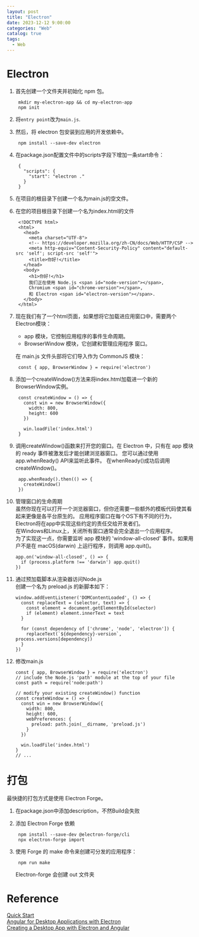 ```yaml
---
layout: post
title: "Electron"
date: 2023-12-12 9:00:00
categories: "Web"
catalog: true
tags:
  - Web
---
```


# Electron
1. 首先创建一个文件夹并初始化 npm 包。  

        mkdir my-electron-app && cd my-electron-app
        npm init

2. 将`entry point`改为`main.js`.
3. 然后，将 electron 包安装到应用的开发依赖中。  

        npm install --save-dev electron

4. 在package.json配置文件中的scripts字段下增加一条start命令：    

        {
          "scripts": {
            "start": "electron ."
          }
        }

5. 在项目的根目录下创建一个名为main.js的空文件。  
6. 在您的项目根目录下创建一个名为index.html的文件  

        <!DOCTYPE html>
        <html>
          <head>
            <meta charset="UTF-8">
            <!-- https://developer.mozilla.org/zh-CN/docs/Web/HTTP/CSP -->
            <meta http-equiv="Content-Security-Policy" content="default-src 'self'; script-src 'self'">
            <title>你好!</title>
          </head>
          <body>
            <h1>你好!</h1>
            我们正在使用 Node.js <span id="node-version"></span>,
            Chromium <span id="chrome-version"></span>,
            和 Electron <span id="electron-version"></span>.
          </body>
        </html>


7. 现在我们有了一个html页面，如果想将它加载进应用窗口中，需要两个Electron模块：

    + app 模块，它控制应用程序的事件生命周期。  
    + BrowserWindow 模块，它创建和管理应用程序 窗口。  

    在 main.js 文件头部将它们导入作为 CommonJS 模块：  

        const { app, BrowserWindow } = require('electron')

8. 添加一个createWindow()方法来将index.html加载进一个新的BrowserWindow实例。  

        const createWindow = () => {
          const win = new BrowserWindow({
            width: 800,
            height: 600
          })

          win.loadFile('index.html')
        }

9. 调用createWindow()函数来打开您的窗口。在 Electron 中，只有在 app 模块的 ready 事件被激发后才能创建浏览器窗口。 您可以通过使用 app.whenReady() API来监听此事件。 在whenReady()成功后调用createWindow()。  

        app.whenReady().then(() => {
          createWindow()
        })

10. 管理窗口的生命周期  
虽然你现在可以打开一个浏览器窗口，但你还需要一些额外的模板代码使其看起来更像是各平台原生的。 应用程序窗口在每个OS下有不同的行为，Electron将在app中实现这些约定的责任交给开发者们。  
在Windows和Linux上，关闭所有窗口通常会完全退出一个应用程序。  
为了实现这一点，你需要监听 app 模块的 'window-all-closed' 事件。如果用户不是在 macOS(darwin) 上运行程序，则调用 app.quit()。  

        app.on('window-all-closed', () => {
          if (process.platform !== 'darwin') app.quit()
        })

11. 通过预加载脚本从渲染器访问Node.js  
创建一个名为 preload.js 的新脚本如下：  

        window.addEventListener('DOMContentLoaded', () => {
          const replaceText = (selector, text) => {
            const element = document.getElementById(selector)
            if (element) element.innerText = text
          }

          for (const dependency of ['chrome', 'node', 'electron']) {
            replaceText(`${dependency}-version`, process.versions[dependency])
          }
        })

12. 修改main.js  

        const { app, BrowserWindow } = require('electron')
        // include the Node.js 'path' module at the top of your file
        const path = require('node:path')

        // modify your existing createWindow() function
        const createWindow = () => {
          const win = new BrowserWindow({
            width: 800,
            height: 600,
            webPreferences: {
              preload: path.join(__dirname, 'preload.js')
            }
          })

          win.loadFile('index.html')
        }
        // ...

# 打包
最快捷的打包方式是使用 Electron Forge。  

1. 在package.json中添加description，不然Build会失败
2. 添加 Electron Forge 依赖

        npm install --save-dev @electron-forge/cli
        npx electron-forge import

3. 使用 Forge 的 make 命令来创建可分发的应用程序：  

        npm run make

    Electron-forge 会创建 out 文件夹  

# Reference
[Quick Start](https://www.electronjs.org/docs/latest/tutorial/quick-start)  
[Angular for Desktop Applications with Electron](https://www.logicflow.ai/blog/angular-desktop-applications-with-electron)  
[Creating a Desktop App with Electron and Angular](https://buddy.works/tutorials/building-a-desktop-app-with-electron-and-angular)  